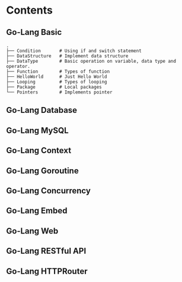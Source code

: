 
# Contents
## Go-Lang Basic
    .
    ├── Condition       # Using if and switch statement
    ├── DataStructure   # Implement data structure
    ├── DataType        # Basic operation on variable, data type and operator.
    ├── Function        # Types of function
    ├── HelloWorld      # Just Hello World
    ├── Looping         # Types of looping
    ├── Package         # Local packages
    └── Pointers        # Implements pointer
## Go-Lang Database
## Go-Lang MySQL
## Go-Lang Context
## Go-Lang Goroutine
## Go-Lang Concurrency
## Go-Lang Embed
## Go-Lang Web
## Go-Lang RESTful API
## Go-Lang HTTPRouter

